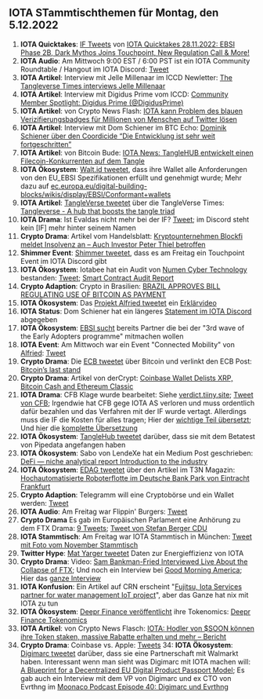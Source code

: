 ## IOTA STammtischthemen für Montag, den 5.12.2022

1. **IOTA Quicktakes**: [IF Tweets](https://twitter.com/iota/status/1597168583641272321?s=20&t=04kvDKEp5Kwi0PJx3lE5GQ) von [IOTA Quicktakes 28.11.2022: EBSI Phase 2B, Dark Mythos Joins Touchpoint, New Regulation Call & More!](https://www.youtube.com/watch?v=SZzVUyNFbS0)
2. **IOTA Audio**: Am Mittwoch 9:00 EST / 6:00 PST ist ein IOTA Community Roundtable / Hangout im IOTA Discord: [Tweet](https://twitter.com/Deep_Sea_Iotan/status/1597262182525571074?s=20&t=04kvDKEp5Kwi0PJx3lE5GQ)
3. **IOTA Artikel**: Interview mit Jelle Millenaar im ICCD Newletter: [The Tangleverse Times interviews Jelle Millenaar](https://medium.com/@iotacontentcreators/the-tangleverse-times-interviews-jelle-millenaar-7301267c679f)
4. **IOTA Artikel**: Interview mit Digidus Prime vom ICCD: [Community Member Spotlight: Digidus Prime (@DigidusPrime)](https://medium.com/@iotacontentcreators/community-member-spotlight-digidus-prime-digidusprime-33c48177aa51)
5. **IOTA Artikel**: von Crypto News Flash: [IOTA kann Problem des blauen Verizifierungsbadges für Millionen von Menschen auf Twitter lösen](https://www.crypto-news-flash.com/de/iota-kann-das-problem-der-blauen-verifizierungsplakette-von-twitter-loesen/)
6. **IOTA Artikel**: Interview mit Dom Schiener im BTC Echo: [Dominik Schiener über den Coordicide “Die Entwicklung ist sehr weit fortgeschritten”](https://www.btc-echo.de/news/coordicide-bei-iota-die-entwicklung-ist-sehr-weit-fortgeschritten-155153/)
7. **IOTA Artikel**: von Bitcoin Bude: [IOTA News: TangleHUB entwickelt einen Filecoin-Konkurrenten auf dem Tangle](https://bitcoin-bude.de/iota-news-tanglehub-pipe-finanzierung)
8. **IOTA Ökosystem**: [Walt.id tweetet](https://twitter.com/walt_id/status/1597508664860237825?s=20&t=04kvDKEp5Kwi0PJx3lE5GQ), dass ihre Wallet alle Anforderungen von den EU_EBSI Spezifikationen erfüllt und genehmigt wurde; Mehr dazu auf [ec.europa.eu/digital-building-blocks/wikis/display/EBSI/Conformant+wallets](https://ec.europa.eu/digital-building-blocks/wikis/display/EBSI/Conformant+wallets)
9. **IOTA Artikel**: [TangleVerse tweetet](https://twitter.com/TangleVerseWeb/status/1597292305312272386?s=20&t=uSvOmG8to01Pooo-Ll9EjA) über die TangleVerse Times: [Tangleverse - A hub that boosts the tangle triad](https://iotacreator.substack.com/p/tangleverse-a-hub-that-boosts-the) 
10. **IOTA Drama**: Ist Evaldas nicht mehr bei der IF? [Tweet](https://twitter.com/SebaKremer/status/1597578057841254401?s=20&t=04kvDKEp5Kwi0PJx3lE5GQ); im Discord steht kein [IF] mehr hinter seinem Namen
11. **Crypto Drama**: Artikel vom Handelsblatt: [Kryptounternehmen Blockfi meldet Insolvenz an – Auch Investor Peter Thiel betroffen](https://www.handelsblatt.com/finanzen/maerkte/devisen-rohstoffe/us-finanzsektor-kryptounternehmen-blockfi-meldet-insolvenz-an-auch-investor-peter-thiel-betroffen/28836378.html?utm_term=organisch&utm_campaign=standard&utm_content=ne&utm_medium=sm&utm_source=Twitter#Echobox=1669658892)
12. **Shimmer Event**: [Shimmer tweetet](https://twitter.com/shimmernet/status/1597591216052486144?s=20&t=7hGOINtuML_5LCT0iEOEfA), dass es am Freitag ein Touchpoint Event im IOTA Discord gibt
13. **IOTA Ökosystem**: Iotabee hat ein Audit von [Numen Cyber Technology](https://twitter.com/numencyber) bestanden: [Tweet](https://twitter.com/iotabee/status/1597592332940894208?s=20&t=04kvDKEp5Kwi0PJx3lE5GQ); [Smart Contract
Audit Report](https://iotabee.com/Numen%20Smart%20Contract%20Audit%20Report%20for%20Iotabee.pdf)
13. **Crypto Adaption**: Crypto in Brasilien: [BRAZIL APPROVES BILL REGULATING USE OF BITCOIN AS PAYMENT](https://bitcoinmagazine.com/legal/brazil-approves-use-of-bitcoin-as-payment)
14. **IOTA Ökosystem**: Das [Projekt Alfried tweetet](https://twitter.com/alfried_fn/status/1597625758603567104?s=20&t=WRJeaN3iTgrq-9sYvgVvLQ) ein [Erklärvideo](https://alfried.net/) 
15. **IOTA Status**: Dom Schiener hat ein längeres [Statement im IOTA Discord](https://discord.com/channels/397872799483428865/397872799483428867/1047158922898837535) abgegeben
16. **IOTA Ökosystem**: [EBSI sucht](https://twitter.com/EU_EBSI/status/1597604630535495683?s=20&t=WRJeaN3iTgrq-9sYvgVvLQ) bereits Partner die bei der "3rd wave of the Early Adopters programme" mitmachen wollen
17. **IOTA Event**: Am Mittwoch war ein Event "Connected Mobility" von [Alfried](https://twitter.com/alfried_fn): [Tweet](https://twitter.com/alfried_fn/status/1588139751080693761?s=20&t=XEXdVkfIgZvh5QgwU_3lNg)
18. **Crypto Drama**: Die [ECB tweetet](https://twitter.com/ecb/status/1597894360510922752?s=20&t=lGHBjQaVuCgpDZa_qS2iLw) über Bitcoin und verlinkt den ECB Post: [Bitcoin’s last stand](https://www.ecb.europa.eu/press/blog/date/2022/html/ecb.blog221130~5301eecd19.en.html)
19. **Crypto Drama**: Artikel von derCrypt: [Coinbase Wallet Delists XRP, Bitcoin Cash and Ethereum Classic](https://decrypt.co/115955/coinbase-wallet-delists-ripple-xrp-bitcoin-cash-ethereum-classic)
20. **IOTA Drama**: CFB Klage wurde bearbeitet: Siehe [verdict.tiiny.site](https://verdict.tiiny.site/); [Tweet von CFB](https://twitter.com/c___f___b/status/1597911247009492994?s=20&t=uUiwdt5OS7vjp5jc_P_yxw); Irgendwie hat CFB gege IOTA AS verloren und muss ordentlich dafür bezahlen und das Verfahren mit der IF wurde vertagt. Allerdings muss die IF die Kosten für alles tragen; Hier der [wichtige Teil übersetzt](https://www.deepl.com/translator?share=generic#sv/de/I%20saken%20mellom%20A%20og%20IOTA%20AS%3A%20%0A%20%0A1.%20Anken%20fra%20A%20forkastes.%20%0A%20%0A2.%20I%20sakskostnader%20for%20tingretten%20betaler%20A%20til%20IOTA%20AS%20284%20000%20%20%0A%E2%80%92%20tohundreog%C3%A5ttifiretusen%20%E2%80%92%20kroner%20innen%202%20%E2%80%92%20to%20%E2%80%92%20uker%20fra%20forkynnelsen%20av%20denne%20%0Akjennelse.%20%0A%20%0A3.%20I%20sakskostnader%20for%20lagmannsretten%20betaler%20A%20til%20IOTA%20AS%2083%20282%20%20%0A%E2%80%92%20%C3%A5ttitretusentohundreog%C3%A5ttito%20%E2%80%92%20kroner%20innen%202%20%E2%80%92%20to%20uker%20%E2%80%92%20fra%20forkynnelsen%20av%20denne%20%0Akjennelse.%20%0A%20%0A4.%20I%20sakskostnader%20for%20H%C3%B8yesterett%20betaler%20A%20til%20IOTA%20AS%2061%20719%20%20%0A%E2%80%93%20seksti%C3%A9ntusensyvhundreognitten%20%E2%80%93%20kroner%20innen%202%20%E2%80%92%20to%20%E2%80%92%20uker%20fra%20forkynnelsen%20av%20%0Adenne%20kjennelse.%20%0A%20%0AI%20saken%20mellom%20A%20og%20IOTA%20Foundation%3A%20%0A%20%0A1.%20S%C3%B8ksm%C3%A5let%20mot%20IOTA%20Foundation%20fremmes%20til%20behandling%20for%20s%C3%A5%20vidt%20gjelder%20krav%20om%20%0Aforbud%20mot%20ytterligere%20tilgjengeliggj%C3%B8ring%20og%20eksemplarfremstilling%20av%20%0Adatamaskinprogrammet%20IOTA.%20%0A%20%0A2.%20Sakskostnader%20knyttet%20til%20behandlingen%20av%20kravet%20om%20forbud%20mot%20ytterligere%20%0Atilgjengeliggj%C3%B8ring%20og%20eksemplarfremstilling%20av%20datamaskinprogrammet%20IOTA%20%0Atilkjennes%20ikke%20for%20noen%20instans.%20%0A%20%0A3.%20Forf%C3%B8yningssaken%20mellom%20A%20og%20IOTA%20Foundation%20fremmes%20til%20behandling.%20%0A%20%0A4.%20I%20sakskostnader%20for%20tingretten%20knyttet%20til%20forf%C3%B8yningssaken%20betaler%20IOTA%20Foundation%20til%20%0A); Und hier die [komplette Übersetzung](blob:https://web.telegram.org/3b7ef827-5e9f-4010-aa82-25178a71dde6)
21. **IOTA Ökosystem**: [TangleHub tweetet](https://twitter.com/Tanglehub_eu/status/1597991347167891457?s=20&t=X6rl0puPFuhGRDDrfeNZ5Q) darüber, dass sie mit dem Betatest von Pipedata angefangen haben
22. **IOTA Ökosystem**: Sabo von LendeXe hat ein Medium Post geschrieben: [DeFi — niche analytical report
Introduction to the industry](https://medium.com/@sabog/defi-niche-analytical-report-fe1474091d5)
23. **IOTA Ökosystem**: [EDAG tweetet](https://twitter.com/EDAGGroup/status/1597969044321304578?s=20&t=X6rl0puPFuhGRDDrfeNZ5Q) über den Artikel im T3N Magazin: [Hochautomatisierte Roboterflotte im Deutsche Bank Park von Eintracht Frankfurt](https://t3n.de/news/hochautomatisierte-roboterflotte-im-deutsche-bank-park-von-eintracht-frankfurt-1510064/)
24. **Crypto Adaption**: Telegramm will eine Cryptobörse und ein Wallet werden: [Tweet](https://twitter.com/BTC_Archive/status/1598002739187191808?s=20&t=X6rl0puPFuhGRDDrfeNZ5Q)
25. **IOTA Audio**: Am Freitag war Flippin' Burgers: [Tweet](https://twitter.com/shimmernet/status/1597998899226198016?s=20&t=X6rl0puPFuhGRDDrfeNZ5Q)
26. **Crypto Drama** Es gab im Europäischen Parlament eine Anhörung zu dem FTX Drama: [9 Tweets](https://twitter.com/BlockchainforEU/status/1598050483918508033?s=20&t=X6rl0puPFuhGRDDrfeNZ5Q); [Tweet von Stefan Berger CDU](https://twitter.com/DrStefanBerger/status/1597983480394416130?s=20&t=dnwpvLM1TWSV_X90vrJf-w)
27. **IOTA Stammtisch**: Am Freitag war IOTA Stammtisch in München: [Tweet mit Foto vom November Stammtisch](https://twitter.com/IotaMunchen/status/1597981770267656192?s=20&t=dnwpvLM1TWSV_X90vrJf-w)
28. **Twitter Hype**: [Mat Yarger tweetet](https://twitter.com/Mat_Yarger/status/1597953098794012672?s=20&t=X6rl0puPFuhGRDDrfeNZ5Q) Daten zur Energieffizienz von IOTA
29. **Crypto Drama**: Video: [Sam Bankman-Fried Interviewed Live About the Collapse of FTX](https://www.youtube.com/watch?v=IyoGdwVIwWw); Und noch ein Interview bei [Good Morning America](https://twitter.com/GMA/status/1598089660172890113?s=20&t=oj4FK26hdPUrXtVtFYnepA); Hier das [ganze Interview](https://www.goodmorningamerica.com/Business/story/ftxs-sam-bankman-fried-denies-improper-customer-funds-94233125)
30. **IOTA Konfusion**: Ein Artikel auf CRN erscheint "[Fujitsu, Iota Services partner for water management IoT project](https://www.crn.com.au/news/fujitsu-iota-services-partner-for-water-management-iot-project-588530?utm_source=desktop&utm_medium=twitter&utm_campaign=share)", aber das Ganze hat nix mit IOTA zu tun
31. **IOTA Ökosystem**: [Deepr Finance veröffentlicht](https://twitter.com/DeeprFinance/status/1598304092337557504?s=20&t=oj4FK26hdPUrXtVtFYnepA) ihre Tokenomics: [Deepr Finance Tokenomics](https://medium.com/@Deepr.Finance/deepr-finance-tokenomics-36555abc721b)
32. **IOTA Artikel**: von Crypto News Flasch: [IOTA: Hodler von $SOON können ihre Token staken, massive Rabatte erhalten und mehr – Bericht](https://www.crypto-news-flash.com/de/iota-inhaber-von-soon-koennen-ihre-token-staken-hohe-rabatte-erhalten-und-mehr-incentives-bekommen/?feed_id=11383&_unique_id=6388ae9061a0c)
33. **Crypto Drama**: Coinbase vs. Apple: [Tweets](https://twitter.com/CoinbaseWallet/status/1598354819735031809?s=20)
34: **IOTA Ökosystem**: [Digimarc tweetet](https://twitter.com/digimarc/status/1598438574575456256?s=20) darüber, dass sie eine Partnerschaft mit Walmarkt haben. Interessant wenn man sieht was Digimarc mit IOTA machen will: [A Blueprint for a Decentralized EU Digital Product Passport Model](https://www.youtube.com/watch?v=NfJ4yiyAriw); Es gab auch ein Interview mit dem VP von Digimarc und ex CTO von Evrthng im [Moonaco Podcast Episode 40: Digimarc und Evrthng](https://open.spotify.com/episode/4HFxOb8ABx1ptJhJMZVgoQ?si=Eb5-NmmwRA2NtgomVSvC6g&nd=1)



